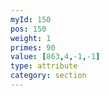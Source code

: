 ```yaml
---
myId: 150
pos: 150
weight: 1
primes: 90
value: [863,4,-1,-1]
type: attribute
category: section
---
```

